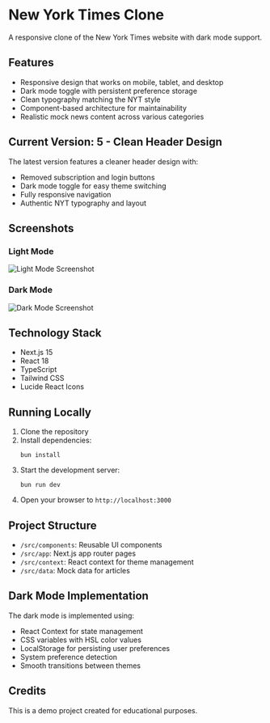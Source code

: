 # New York Times Clone

A responsive clone of the New York Times website with dark mode support.

## Features

- Responsive design that works on mobile, tablet, and desktop
- Dark mode toggle with persistent preference storage
- Clean typography matching the NYT style
- Component-based architecture for maintainability
- Realistic mock news content across various categories

## Current Version: 5 - Clean Header Design

The latest version features a cleaner header design with:
- Removed subscription and login buttons
- Dark mode toggle for easy theme switching
- Fully responsive navigation
- Authentic NYT typography and layout

## Screenshots

### Light Mode
![Light Mode Screenshot](https://via.placeholder.com/800x600.png?text=NYT+Clone+Light+Mode)

### Dark Mode
![Dark Mode Screenshot](https://via.placeholder.com/800x600.png?text=NYT+Clone+Dark+Mode)

## Technology Stack

- Next.js 15
- React 18
- TypeScript
- Tailwind CSS
- Lucide React Icons

## Running Locally

1. Clone the repository
2. Install dependencies:
   ```
   bun install
   ```
3. Start the development server:
   ```
   bun run dev
   ```
4. Open your browser to `http://localhost:3000`

## Project Structure

- `/src/components`: Reusable UI components
- `/src/app`: Next.js app router pages
- `/src/context`: React context for theme management
- `/src/data`: Mock data for articles

## Dark Mode Implementation

The dark mode is implemented using:
- React Context for state management
- CSS variables with HSL color values
- LocalStorage for persisting user preferences
- System preference detection
- Smooth transitions between themes

## Credits

This is a demo project created for educational purposes.
